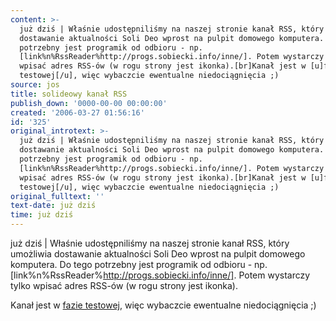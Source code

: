 ```yaml
---
content: >-
  już dziś | Właśnie udostępniliśmy na naszej stronie kanał RSS, który umożliwia
  dostawanie aktualności Soli Deo wprost na pulpit domowego komputera. Do tego
  potrzebny jest programik od odbioru - np.
  [link%n%RssReader%http://progs.sobiecki.info/inne/]. Potem wystarczy tylko
  wpisać adres RSS-ów (w rogu strony jest ikonka).[br]Kanał jest w [u]fazie
  testowej[/u], więc wybaczcie ewentualne niedociągnięcia ;)
source: jos
title: solideowy kanał RSS
publish_down: '0000-00-00 00:00:00'
created: '2006-03-27 01:56:16'
id: '325'
original_introtext: >-
  już dziś | Właśnie udostępniliśmy na naszej stronie kanał RSS, który umożliwia
  dostawanie aktualności Soli Deo wprost na pulpit domowego komputera. Do tego
  potrzebny jest programik od odbioru - np.
  [link%n%RssReader%http://progs.sobiecki.info/inne/]. Potem wystarczy tylko
  wpisać adres RSS-ów (w rogu strony jest ikonka).[br]Kanał jest w [u]fazie
  testowej[/u], więc wybaczcie ewentualne niedociągnięcia ;)
original_fulltext: ''
text-date: już dziś
time: już dziś
---
```

już dziś | Właśnie udostępniliśmy na naszej stronie kanał RSS, który umożliwia dostawanie aktualności Soli Deo wprost na pulpit domowego komputera. Do tego potrzebny jest programik od odbioru - np. [link%n%RssReader%http://progs.sobiecki.info/inne/]. Potem wystarczy tylko wpisać adres RSS-ów (w rogu strony jest ikonka).

Kanał jest w <u>fazie testowej</u>, więc wybaczcie ewentualne niedociągnięcia ;)

<!--{{json:{"created_date":"2006-03-27 01:56:16","publish_down":"0000-00-00 00:00:00","id":"325"}}}-->